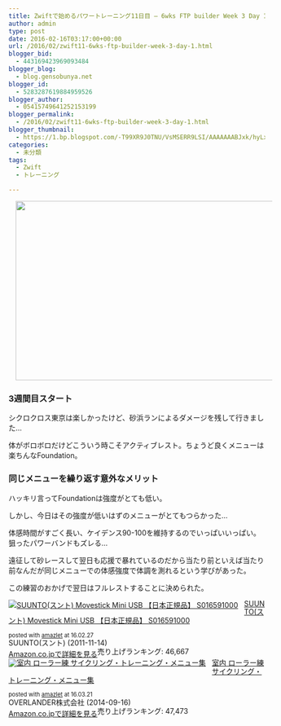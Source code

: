 ```yaml
---
title: Zwiftで始めるパワートレーニング11日目 – 6wks FTP builder Week 3 Day 1
author: admin
type: post
date: 2016-02-16T03:17:00+00:00
url: /2016/02/zwift11-6wks-ftp-builder-week-3-day-1.html
blogger_bid:
  - 443169423969093484
blogger_blog:
  - blog.gensobunya.net
blogger_id:
  - 5283287619884959526
blogger_author:
  - 05415749641252153199
blogger_permalink:
  - /2016/02/zwift11-6wks-ftp-builder-week-3-day-1.html
blogger_thumbnail:
  - https://1.bp.blogspot.com/-T99XR9J0TNU/VsMSERR9LSI/AAAAAAABJxk/hyLxuKmOxHY/s640/2016-02-15_2000270.jpg
categories:
  - 未分類
tags:
  - Zwift
  - トレーニング

---
```

<div class="separator" style="clear: both; text-align: center;">
  <a href="https://1.bp.blogspot.com/-T99XR9J0TNU/VsMSERR9LSI/AAAAAAABJxk/hyLxuKmOxHY/s1600/2016-02-15_2000270.jpg" imageanchor="1" style="margin-left: 1em; margin-right: 1em;"><img border="0" height="352" src="https://blog.gensobunya.net/wp-content/uploads/2016/02/2016-02-15_2000270.jpg" width="640" /></a>
</div>



### 3週間目スタート

シクロクロス東京は楽しかったけど、砂浜ランによるダメージを残して行きました…

体がボロボロだけどこういう時こそアクティブレスト。ちょうど良くメニューは楽ちんなFoundation。

### 同じメニューを繰り返す意外なメリット

ハッキリ言ってFoundationは強度がとても低い。

しかし、今日はその強度が低いはずのメニューがとてもつらかった…

体感時間がすごく長い、ケイデンス90-100を維持するのでいっぱいいっぱい。狙ったパワーバンドもズレる…

遠征して砂レースして翌日も応援で暴れているのだから当たり前といえば当たり前なんだが同じメニューでの体感強度で体調を測れるという学びがあった。

この練習のおかげで翌日はフルレストすることに決められた。



<div class="amazlet-box" style="margin-bottom:0px;">
  <div class="amazlet-image" style="float:left;margin:0px 12px 1px 0px;">
    <a href="http://www.amazon.co.jp/exec/obidos/ASIN/B0050GL5GM/gensobunya-22/ref=nosim/" name="amazletlink" target="_blank"><img src="https://images-fe.ssl-images-amazon.com/images/I/41MImoh-wkL._SL160_.jpg" alt="SUUNTO(スント) Movestick Mini USB 【日本正規品】 S016591000" style="border: none;" /></a>
  </div>

  <div class="amazlet-info" style="line-height:120%; margin-bottom: 10px">
    <div class="amazlet-name" style="margin-bottom:10px;line-height:120%">
<a href="http://www.amazon.co.jp/exec/obidos/ASIN/B0050GL5GM/gensobunya-22/ref=nosim/" name="amazletlink" target="_blank">SUUNTO(スント) Movestick Mini USB 【日本正規品】 S016591000</a></p>

<div class="amazlet-powered-date" style="font-size:80%;margin-top:5px;line-height:120%">
  posted with <a href="http://www.amazlet.com/" title="amazlet" target="_blank">amazlet</a> at 16.02.27
</div>


<div class="amazlet-detail">
SUUNTO(スント) (2011-11-14)<br />売り上げランキング: 46,667


<div class="amazlet-sub-info" style="float: left;">
<div class="amazlet-link" style="margin-top: 5px">
  <a href="http://www.amazon.co.jp/exec/obidos/ASIN/B0050GL5GM/gensobunya-22/ref=nosim/" name="amazletlink" target="_blank">Amazon.co.jpで詳細を見る</a>
</div>

  </div>

  <div class="amazlet-footer" style="clear: left">
  </div>
</div>

<div class="amazlet-box" style="margin-bottom:0px;">
  <div class="amazlet-image" style="float:left;margin:0px 12px 1px 0px;">
    <a href="http://www.amazon.co.jp/exec/obidos/ASIN/B00NOAMO48/gensobunya-22/ref=nosim/" name="amazletlink" target="_blank"><img src="https://images-fe.ssl-images-amazon.com/images/I/51FHvleN3oL._SL160_.jpg" alt="室内 ローラー練 サイクリング・トレーニング・メニュー集" style="border: none;" /></a>
  </div>

  <div class="amazlet-info" style="line-height:120%; margin-bottom: 10px">
    <div class="amazlet-name" style="margin-bottom:10px;line-height:120%">
<a href="http://www.amazon.co.jp/exec/obidos/ASIN/B00NOAMO48/gensobunya-22/ref=nosim/" name="amazletlink" target="_blank">室内 ローラー練 サイクリング・トレーニング・メニュー集</a></p>

<div class="amazlet-powered-date" style="font-size:80%;margin-top:5px;line-height:120%">
  posted with <a href="http://www.amazlet.com/" title="amazlet" target="_blank">amazlet</a> at 16.03.21
</div>


<div class="amazlet-detail">
OVERLANDER株式会社 (2014-09-16)<br />売り上げランキング: 47,473


<div class="amazlet-sub-info" style="float: left;">
<div class="amazlet-link" style="margin-top: 5px">
  <a href="http://www.amazon.co.jp/exec/obidos/ASIN/B00NOAMO48/gensobunya-22/ref=nosim/" name="amazletlink" target="_blank">Amazon.co.jpで詳細を見る</a>
</div>

  </div>

  <div class="amazlet-footer" style="clear: left">
  </div>
</div>

